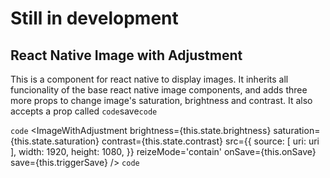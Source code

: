 # Still in development

## React Native Image with Adjustment

This is a component for react native to display images. It inherits all funcionality of the base react native image components, and adds three more props to change image's saturation, brightness and contrast. It also accepts a prop called `code`save`code`

`code`
<ImageWithAdjustment
    brightness={this.state.brightness}
    saturation={this.state.saturation}
    contrast={this.state.contrast}
    src={{
	source: [
	    uri: uri
	],
	width: 1920,
	height: 1080,
    }}
    reizeMode='contain'
    onSave={this.onSave}
    save={this.triggerSave}
/>
`code`

